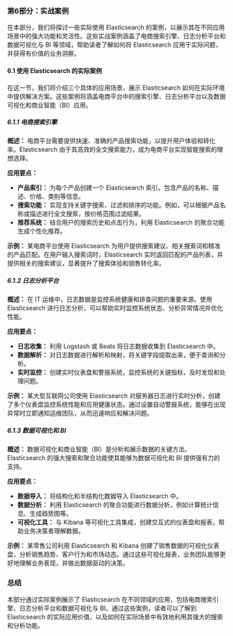 ### 第6部分：实战案例

在本部分，我们将探讨一些实际使用 Elasticsearch 的案例，以展示其在不同应用场景中的强大功能和灵活性。这些实战案例涵盖了电商搜索引擎、日志分析平台和数据可视化与 BI 等领域，帮助读者了解如何将 Elasticsearch 应用于实际问题，并获得有价值的业务洞察。

#### **6.1 使用 Elasticsearch 的实际案例**

在这一节，我们将介绍三个具体的应用场景，展示 Elasticsearch 如何在实际环境中提供解决方案。这些案例将涵盖电商平台中的搜索引擎、日志分析平台以及数据可视化和商业智能（BI）应用。

##### **6.1.1 电商搜索引擎**

**概述：**
电商平台需要提供快速、准确的产品搜索功能，以提升用户体验和转化率。Elasticsearch 由于其高效的全文搜索能力，成为电商平台实现智能搜索的理想选择。

**应用要点：**
- **产品索引：** 为每个产品创建一个 Elasticsearch 索引，包含产品的名称、描述、价格、类别等信息。
- **搜索功能：** 实现支持关键字搜索、过滤和排序的功能。例如，可以根据产品名称或描述进行全文搜索，按价格范围过滤结果。
- **推荐系统：** 结合用户的搜索历史和点击行为，利用 Elasticsearch 的聚合功能生成个性化推荐。

**示例：**
某电商平台使用 Elasticsearch 为用户提供搜索建议、相关搜索词和精准的产品匹配。在用户输入搜索词时，Elasticsearch 实时返回匹配的产品列表，并提供相关的搜索建议，显著提升了搜索体验和销售转化率。

##### **6.1.2 日志分析平台**

**概述：**
在 IT 运维中，日志数据是监控系统健康和排查问题的重要来源。使用 Elasticsearch 进行日志分析，可以帮助实时监控系统状态、分析异常情况并优化性能。

**应用要点：**
- **日志收集：** 利用 Logstash 或 Beats 将日志数据收集到 Elasticsearch 中。
- **数据解析：** 对日志数据进行解析和映射，将关键字段提取出来，便于查询和分析。
- **实时监控：** 创建实时仪表盘和警报系统，监控系统的关键指标，及时发现和处理问题。

**示例：**
某大型互联网公司使用 Elasticsearch 对服务器日志进行实时分析，创建了多个仪表盘监控系统性能和应用健康状态。通过设置自动警报系统，能够在出现异常时立即通知运维团队，从而迅速响应和解决问题。

##### **6.1.3 数据可视化和 BI**

**概述：**
数据可视化和商业智能（BI）是分析和展示数据的关键方法。Elasticsearch 的强大搜索和聚合功能使其能够为数据可视化和 BI 提供强有力的支持。

**应用要点：**
- **数据导入：** 将结构化和半结构化数据导入 Elasticsearch 中。
- **数据分析：** 利用 Elasticsearch 的聚合功能进行数据分析，例如计算统计信息、生成趋势图等。
- **可视化工具：** 与 Kibana 等可视化工具集成，创建交互式的仪表盘和报表，帮助业务决策者理解数据。

**示例：**
某零售公司利用 Elasticsearch 和 Kibana 创建了销售数据的可视化仪表盘，分析销售趋势、客户行为和市场动态。通过这些可视化报表，业务团队能够更好地理解业务表现，并做出数据驱动的决策。

### 总结

本部分通过实际案例展示了 Elasticsearch 在不同领域的应用，包括电商搜索引擎、日志分析平台和数据可视化与 BI。通过这些案例，读者可以了解到 Elasticsearch 的实际应用价值，以及如何在实际场景中有效地利用其强大的搜索和分析功能。